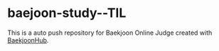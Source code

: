 # baejoon-study--TIL
This is a auto push repository for Baekjoon Online Judge created with [BaekjoonHub](https://github.com/BaekjoonHub/BaekjoonHub).
